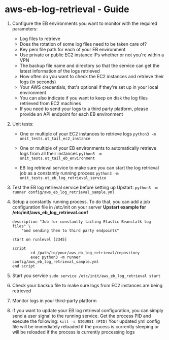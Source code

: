 # aws-eb-log-retrieval - Guide

1. Configure the EB environments you want to monitor with the required parameters:
    - Log files to retrieve
    - Does the rotation of some log files need to be taken care of?
    - Key pem file path for each of your EB environment
    - Use private or public EC2 instance IPs whether or not you're within a VPN
    - The backup file name and directory so that the service can get the latest information of the logs retrieved
    - How often do you want to check the EC2 instances and retrieve their logs (in seconds)
    - Your AWS credentials, that's optional if they're set up in your local environment
    - You can also indicate if you want to keep on disk the log files retrieved from EC2 machines
    - If you need to send your logs to a third party platform, please provide an API endpoint for each EB environment


2. Unit tests:
    - One or multiple of your EC2 instances to retrieve logs
    `python3 -m unit_tests.ut_tail_ec2_instance`
    
    - One or multiple of your EB environments to automatically retrieve logs from all their instances
    `python3 -m unit_tests.ut_tail_eb_environment`
    
    - EB log retrieval service to make sure you can start the log retrieval job as a constantly running process
    `python3 -m unit_tests.ut_eb_log_retrieval_service`

3. Test the EB log retrieval service before setting up Upstart:
    `python3 -m runner config/aws_eb_log_retrieval_sample.yml`

4. Setup a constantly running process. To do that, you can add a job configuration file in /etc/init on your server
    **Upstart example for /etc/init/aws_eb_log_retrieval.conf**
    ```
    description "Job for constantly tailing Elastic Beanstalk log files" \
        "and sending them to third party endpoints"
    
    start on runlevel [2345]
    
    script
            cd /path/to/your/aws_eb_log_retrieval/repository
            exec python3 -m runner config/aws_eb_log_retrieval_sample.yml
    end script
    ```

5. Start you service `sudo service /etc/init/aws_eb_log_retrieval start`

6. Check your backup file to make sure logs from EC2 instances are being retrieved

7. Monitor logs in your third-party platform

8. If you want to update your EB log retrieval configuration, you can simply send a user signal to the running service. 
Get the process PID and execute the following: 
`kill -s SIGURS1 [PID]`
Your updated yml config file will be immediately reloaded if the process is currently sleeping or will be reloaded if the process is currently processing logs
